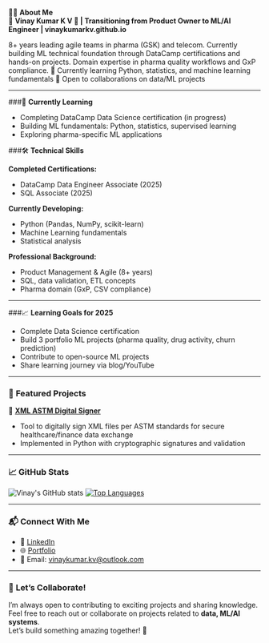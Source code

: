 👨‍💻 **About Me**  
🚀 **Vinay Kumar K V 👋 | Transitioning from Product Owner to ML/AI Engineer | vinaykumarkv.github.io** 

8+ years leading agile teams in pharma (GSK) and telecom. Currently building ML technical foundation through DataCamp certifications and hands-on projects. Domain expertise in pharma quality workflows and GxP compliance.
🌱 Currently learning Python, statistics, and machine learning fundamentals
🤝 Open to collaborations on data/ML projects

---

###🌱 **Currently Learning**
- Completing DataCamp Data Science certification (in progress)
- Building ML fundamentals: Python, statistics, supervised learning
- Exploring pharma-specific ML applications

###🛠️ **Technical Skills**

**Completed Certifications:**
- DataCamp Data Engineer Associate (2025)
- SQL Associate (2025)

**Currently Developing:**
- Python (Pandas, NumPy, scikit-learn)
- Machine Learning fundamentals
- Statistical analysis

**Professional Background:**
- Product Management & Agile (8+ years)
- SQL, data validation, ETL concepts
- Pharma domain (GxP, CSV compliance)
---

###📈 **Learning Goals for 2025**
- Complete Data Science certification
- Build 3 portfolio ML projects (pharma quality, drug activity, churn prediction)
- Contribute to open-source ML projects
- Share learning journey via blog/YouTube

---
### 🌟 **Featured Projects**

📌 **[XML ASTM Digital Signer](https://github.com/vinaykumarkv/XMLDigSignerASTM_Python)**  
- Tool to digitally sign XML files per ASTM standards for secure healthcare/finance data exchange
- Implemented in Python with cryptographic signatures and validation

---

### 📈 **GitHub Stats**
![Vinay's GitHub stats](https://github-readme-stats.vercel.app/api?username=vinaykumarkv&show_icons=true&theme=radical)
[![Top Languages](https://github-readme-stats.vercel.app/api/top-langs/?username=vinaykumarkv&layout=compact&theme=radical)](https://github.com/vinaykumarkv)

---

### 📬 **Connect With Me**
- 💼 [LinkedIn](https://www.linkedin.com/in/vinay-kumar-k-v)  
- 🌐 [Portfolio](https://vinaykumarkv.github.io)  
- 📧 Email: [vinaykumar.kv@outlook.com](mailto:vinaykumar.kv@outlook.com)  

---

### 🤝 **Let’s Collaborate!**
I’m always open to contributing to exciting projects and sharing knowledge. Feel free to reach out or collaborate on projects related to **data, ML/AI systems**.  
Let’s build something amazing together! 🚀
